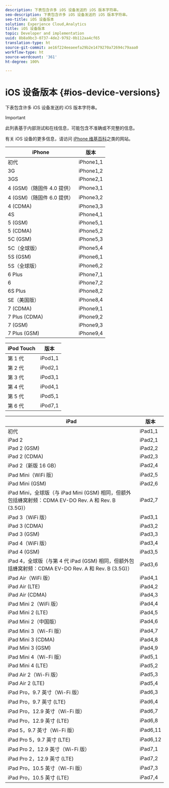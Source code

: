 ```yaml
---
description: 下表包含许多 iOS 设备发送的 iOS 版本字符串。
seo-description: 下表包含许多 iOS 设备发送的 iOS 版本字符串。
seo-title: iOS 设备版本
solution: Experience Cloud,Analytics
title: iOS 设备版本
topic: Developer and implementation
uuid: 8b8a9bc3-0737-4de2-9792-0b112aa4cf65
translation-type: ht
source-git-commit: ae16f224eeaeefa29b2e1479270a72694c79aaa0
workflow-type: ht
source-wordcount: '361'
ht-degree: 100%

---
```



# iOS 设备版本 {#ios-device-versions}

下表包含许多 iOS 设备发送的 iOS 版本字符串。

>[!IMPORTANT]
>
>此列表基于内部测试和在线信息，可能包含不准确或不完整的信息。

有关 iOS 设备的更多信息，请访问 [iPhone 维基百科](https://theiphonewiki.com/wiki/Models)之类的网站。

| **iPhone** | **版本** |
|---|---|
| 初代 | iPhone1,1 |
| 3G | iPhone1,2 |
| 3GS | iPhone2,1 |
| 4 (GSM)（随固件 4.0 提供） | iPhone3,1 |
| 4 (GSM)（随固件 6.0 提供） | iPhone3,2 |
| 4 (CDMA) | iPhone3,3 |
| 4S | iPhone4,1 |
| 5 (GSM) | iPhone5,1 |
| 5 (CDMA) | iPhone5,2 |
| 5C (GSM) | iPhone5,3 |
| 5C（全球版） | iPhone5,4 |
| 5S (GSM) | iPhone6,1 |
| 5S（全球版） | iPhone6,2 |
| 6 Plus | iPhone7,1 |
| 6 | iPhone7,2 |
| 6S Plus | iPhone8,2 |
| SE（美国版） | iPhone8,4 |
| 7 (CDMA) | iPhone9,1 |
| 7 Plus (CDMA) | iPhone9,2 |
| 7 (GSM) | iPhone9,3 |
| 7 Plus (GSM) | iPhone9,4 |

| **iPod Touch** | **版本** |
|---|---|
| 第 1 代 | iPod1,1 |
| 第 2 代 | iPod2,1 |
| 第 3 代 | iPod3,1 |
| 第 4 代 | iPod4,1 |
| 第 5 代 | iPod5,1 |
| 第 6 代 | iPod7,1 |

| **iPad** | **版本** |
|---|---|
| 初代 | iPad1,1 |
| iPad 2 | iPad2,1 |
| iPad 2 (GSM) | iPad2,2 |
| iPad 2 (CDMA) | iPad2,3 |
| iPad 2（新版 16 GB） | iPad2,4 |
| iPad Mini（WiFi 版） | iPad2,5 |
| iPad Mini (GSM) | iPad2,6 |
| iPad Mini，全球版（与 iPad Mini (GSM) 相同，但额外包括蜂窝射频：CDMA EV-DO Rev. A 和 Rev. B (3.5G)） | iPad2,7 |
| iPad 3（WiFi 版） | iPad3,1 |
| iPad 3 (CDMA) | iPad3,2 |
| iPad 3 (GSM) | iPad3,3 |
| iPad 4（WiFi 版） | iPad3,4 |
| iPad 4 (GSM) | iPad3,5 |
| iPad 4，全球版（与第 4 代 iPad (GSM) 相同，但额外包括蜂窝射频：CDMA EV-DO Rev. A 和 Rev. B (3.5G)） | iPad3,6 |
| iPad Air（WiFi 版） | iPad4,1 |
| iPad Air (LTE) | iPad4,2 |
| iPad Air (CDMA) | iPad4,3 |
| iPad Mini 2（WiFi 版） | iPad4,4 |
| iPad Mini 2 (LTE) | iPad4,5 |
| iPad Mini 2（中国版） | iPad4,6 |
| iPad Mini 3（Wi-Fi 版） | iPad4,7 |
| iPad Mini 3 (CDMA) | iPad4,8 |
| iPad Mini 3 (GSM) | iPad4,9 |
| iPad Mini 4（Wi-Fi 版） | iPad5,1 |
| iPad Mini 4 (LTE) | iPad5,2 |
| iPad Air 2（Wi-Fi 版） | iPad5,3 |
| iPad Air 2 (LTE) | iPad5,4 |
| iPad Pro，9.7 英寸（Wi-Fi 版） | iPad6,3 |
| iPad Pro，9.7 英寸 (LTE) | iPad6,4 |
| iPad Pro，12.9 英寸（Wi-Fi 版） | iPad6,7 |
| iPad Pro，12.9 英寸 (LTE) | iPad6,8 |
| iPad 5，9.7 英寸（Wi-Fi 版） | iPad6,11 |
| iPad Pro 5，9.7 英寸 (LTE) | iPad6,12 |
| iPad Pro 2，12.9 英寸（Wi-Fi 版） | iPad7,1 |
| iPad Pro 2，12.9 英寸 (LTE) | iPad7,2 |
| iPad Pro，10.5 英寸（Wi-Fi 版） | iPad7,3 |
| iPad Pro，10.5 英寸 (LTE) | iPad7,4 |

